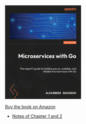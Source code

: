 !["microservice with go"](microservice_with_go.jpeg "microservice with go")

[Buy the book on Amazon](https://amzn.in/d/eKwPhYr)

- [Notes of Chapter 1 and 2](chapter_1_and_2/README.md)
